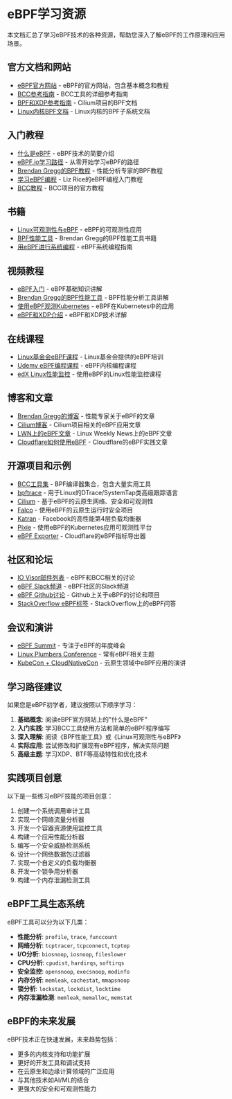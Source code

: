 # eBPF学习资源

本文档汇总了学习eBPF技术的各种资源，帮助您深入了解eBPF的工作原理和应用场景。

## 官方文档和网站

- [eBPF官方网站](https://ebpf.io/) - eBPF的官方网站，包含基本概念和教程
- [BCC参考指南](https://github.com/iovisor/bcc/blob/master/docs/reference_guide.md) - BCC工具的详细参考指南
- [BPF和XDP参考指南](https://docs.cilium.io/en/stable/bpf/) - Cilium项目的BPF文档
- [Linux内核BPF文档](https://www.kernel.org/doc/html/latest/bpf/index.html) - Linux内核的BPF子系统文档

## 入门教程

- [什么是eBPF](https://ebpf.io/what-is-ebpf/) - eBPF技术的简要介绍
- [eBPF.io学习路径](https://ebpf.io/get-started) - 从零开始学习eBPF的路径
- [Brendan Gregg的BPF教程](https://www.brendangregg.com/bpf-performance-tools-book.html) - 性能分析专家的BPF教程
- [学习eBPF编程](https://github.com/lizrice/learning-ebpf) - Liz Rice的eBPF编程入门教程
- [BCC教程](https://github.com/iovisor/bcc/blob/master/docs/tutorial.md) - BCC项目的官方教程

## 书籍

- [Linux可观测性与eBPF](https://www.oreilly.com/library/view/linux-observability-with/9781492050193/) - eBPF的可观测性应用
- [BPF性能工具](http://www.brendangregg.com/bpf-performance-tools-book.html) - Brendan Gregg的BPF性能工具书籍
- [用eBPF进行系统编程](https://www.manning.com/books/systems-programming-with-ebpf) - eBPF系统编程指南

## 视频教程

- [eBPF入门](https://www.youtube.com/watch?v=WnJl7bWLZbo) - eBPF基础知识讲解
- [Brendan Gregg的BPF性能工具](https://www.youtube.com/watch?v=JRFNIKUROPE) - BPF性能分析工具讲解
- [使用eBPF观测Kubernetes](https://www.youtube.com/watch?v=cxuM4zxPdsQ) - eBPF在Kubernetes中的应用
- [eBPF和XDP介绍](https://www.youtube.com/watch?v=YjjdZxoaFfw) - eBPF和XDP技术详解

## 在线课程

- [Linux基金会eBPF课程](https://training.linuxfoundation.org/training/linux-kernel-debugging-ebpf-tracing/) - Linux基金会提供的eBPF培训
- [Udemy eBPF编程课程](https://www.udemy.com/course/linux-kernel-programming-with-ebpf/) - eBPF内核编程课程
- [edX Linux性能监控](https://www.edx.org/course/linux-performance-monitoring-and-analysis) - 使用eBPF的Linux性能监控课程

## 博客和文章

- [Brendan Gregg的博客](http://www.brendangregg.com/ebpf.html) - 性能专家关于eBPF的文章
- [Cilium博客](https://cilium.io/blog/) - Cilium项目相关的eBPF应用文章
- [LWN上的eBPF文章](https://lwn.net/Kernel/Index/#Berkeley_Packet_Filter) - Linux Weekly News上的eBPF文章
- [Cloudflare如何使用eBPF](https://blog.cloudflare.com/tag/ebpf/) - Cloudflare的eBPF实践文章

## 开源项目和示例

- [BCC工具集](https://github.com/iovisor/bcc) - BPF编译器集合，包含大量实用工具
- [bpftrace](https://github.com/iovisor/bpftrace) - 用于Linux的DTrace/SystemTap类高级跟踪语言
- [Cilium](https://github.com/cilium/cilium) - 基于eBPF的云原生网络、安全和可观测性
- [Falco](https://github.com/falcosecurity/falco) - 使用eBPF的云原生运行时安全项目
- [Katran](https://github.com/facebookincubator/katran) - Facebook的高性能第4层负载均衡器
- [Pixie](https://github.com/pixie-io/pixie) - 使用eBPF的Kubernetes应用可观测性平台
- [eBPF Exporter](https://github.com/cloudflare/ebpf_exporter) - Cloudflare的eBPF指标导出器

## 社区和论坛

- [IO Visor邮件列表](https://lists.iovisor.org/g/iovisor-dev) - eBPF和BCC相关的讨论
- [eBPF Slack频道](https://ebpf.io/slack) - eBPF社区的Slack频道
- [eBPF Github讨论](https://github.com/topics/ebpf) - Github上关于eBPF的讨论和项目
- [StackOverflow eBPF标签](https://stackoverflow.com/questions/tagged/ebpf) - StackOverflow上的eBPF问答

## 会议和演讲

- [eBPF Summit](https://ebpf.io/summit/) - 专注于eBPF的年度峰会
- [Linux Plumbers Conference](https://www.linuxplumbersconf.org/) - 常有eBPF相关主题
- [KubeCon + CloudNativeCon](https://www.cncf.io/kubecon-cloudnativecon-events/) - 云原生领域中eBPF应用的演讲

## 学习路径建议

如果您是eBPF初学者，建议按照以下顺序学习：

1. **基础概念**: 阅读eBPF官方网站上的"什么是eBPF"
2. **入门实践**: 学习BCC工具使用方法和简单的eBPF程序编写
3. **深入理解**: 阅读《BPF性能工具》或《Linux可观测性与eBPF》
4. **实际应用**: 尝试修改和扩展现有eBPF程序，解决实际问题
5. **高级主题**: 学习XDP、BTF等高级特性和优化技术

## 实践项目创意

以下是一些练习eBPF技能的项目创意：

1. 创建一个系统调用审计工具
2. 实现一个网络流量分析器
3. 开发一个容器资源使用监控工具
4. 构建一个应用性能分析器
5. 编写一个安全威胁检测系统
6. 设计一个网络数据包过滤器
7. 实现一个自定义的负载均衡器
8. 开发一个锁争用分析器
9. 构建一个内存泄漏检测工具

## eBPF工具生态系统

eBPF工具可以分为以下几类：

- **性能分析**: `profile`, `trace`, `funccount`
- **网络分析**: `tcptracer`, `tcpconnect`, `tcptop`
- **I/O分析**: `biosnoop`, `iosnoop`, `fileslower`
- **CPU分析**: `cpudist`, `hardirqs`, `softirqs`
- **安全监控**: `opensnoop`, `execsnoop`, `modinfo`
- **内存分析**: `memleak`, `cachestat`, `mmapsnoop`
- **锁分析**: `lockstat`, `lockdist`, `locktime`
- **内存泄漏检测**: `memleak`, `memalloc`, `memstat`

## eBPF的未来发展

eBPF技术正在快速发展，未来趋势包括：

- 更多的内核支持和功能扩展
- 更好的开发工具和调试支持
- 在云原生和边缘计算领域的广泛应用
- 与其他技术如AI/ML的结合
- 更强大的安全和可观测性能力 
